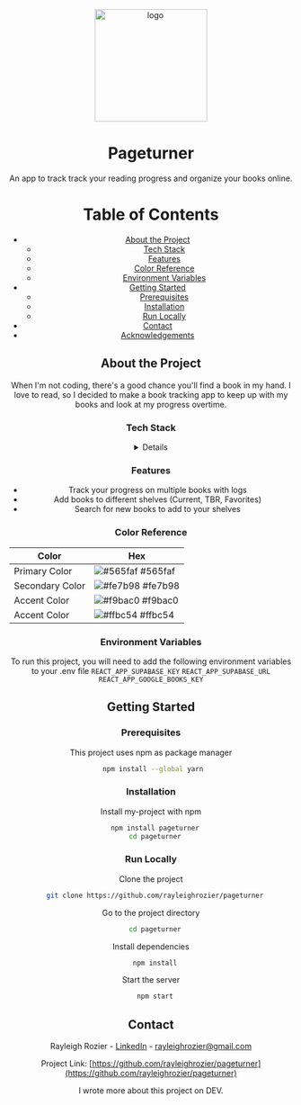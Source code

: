 <div align="center">

  <img src="assets/logo.png" alt="logo" width="200" height="auto" />
  <h1>Pageturner</h1>
  
  <p>
    An app to track track your reading progress and organize your books online.
  </p>

<!-- Table of Contents -->

# Table of Contents

- [About the Project](#about-the-project)
  - [Tech Stack](#tech-stack)
  - [Features](#features)
  - [Color Reference](#color-reference)
  - [Environment Variables](#environment-variables)
- [Getting Started](#getting-started)
  - [Prerequisites](#prerequisites)
  - [Installation](#installation)
  - [Run Locally](#run-locally)
- [Contact](#contact)
- [Acknowledgements](#acknowledgements)

## About the Project

<div align="center"> 
    When I'm not coding, there's a good chance you'll find a book in my hand. I love to read, so I decided to make a book tracking app to keep up with my books and look at my progress overtime.
</div>

### Tech Stack

<details>
  <ul>
    <li><p>React</p></li>
    <li><p>Redux</p></li>
    <li><p>Supabase/p></li>
    <li><p>REST API</p></li>
    <li><p>HTML</p></li>
  <li><p>CSS</p></li>
  </ul>
</details>

### Features

- Track your progress on multiple books with logs
- Add books to different shelves (Current, TBR, Favorites)
- Search for new books to add to your shelves

### Color Reference

| Color           | Hex                                                              |
| --------------- | ---------------------------------------------------------------- |
| Primary Color   | ![#565faf](https://via.placeholder.com/10/222831?text=+) #565faf |
| Secondary Color | ![#fe7b98](https://via.placeholder.com/10/393E46?text=+) #fe7b98 |
| Accent Color    | ![#f9bac0](https://via.placeholder.com/10/00ADB5?text=+) #f9bac0 |
| Accent Color    | ![#ffbc54](https://via.placeholder.com/10/EEEEEE?text=+) #ffbc54 |

### Environment Variables

To run this project, you will need to add the following environment variables to your .env file
`REACT_APP_SUPABASE_KEY`
`REACT_APP_SUPABASE_URL`
`REACT_APP_GOOGLE_BOOKS_KEY`

<!-- Getting Started -->

## Getting Started

<!-- Prerequisites -->

### Prerequisites

This project uses npm as package manager

```bash
 npm install --global yarn
```

### Installation

Install my-project with npm

```bash
  npm install pageturner
  cd pageturner

```

### Run Locally

Clone the project

```bash
  git clone https://github.com/rayleighrozier/pageturner
```

Go to the project directory

```bash
  cd pageturner
```

Install dependencies

```bash
  npm install
```

Start the server

```bash
  npm start
```

<!-- Contact -->

## Contact

Rayleigh Rozier - [LinkedIn](https://www.linkedin.com/in/rayleighrozier/) - rayleighrozier@gmail.com

Project Link: [https://github.com/rayleighrozier/pageturner](https://github.com/rayleighrozier/pageturner)

I wrote more about this project on DEV.
